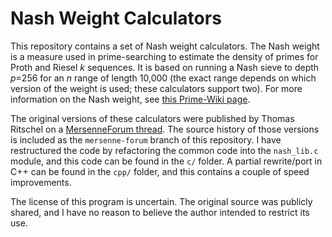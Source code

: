 # Nash Weight Calculators

This repository contains a set of Nash weight calculators. The Nash weight is a
measure used in prime-searching to estimate the density of primes for Proth and
Riesel *k* sequences. It is based on running a Nash sieve to depth *p*=256 for
an *n* range of length 10,000 (the exact range depends on which version of the
weight is used; these calculators support two). For more information on the Nash
weight, see [this Prime-Wiki page](https://www.rieselprime.de/ziki/Nash_weight).

The original versions of these calculators were published by Thomas Ritschel on
a [MersenneForum thread](https://www.mersenneforum.org/showthread.php?t=7213).
The source history of those versions is included as the `mersenne-forum` branch
of this repository. I have restructured the code by refactoring the common code
into the `nash_lib.c` module, and this code can be found in the `c/` folder. A
partial rewrite/port in C++ can be found in the `cpp/` folder, and this contains
a couple of speed improvements.

The license of this program is uncertain. The original source was publicly
shared, and I have no reason to believe the author intended to restrict its use.
